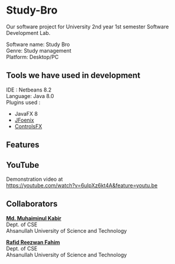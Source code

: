 # Study-Bro
Our software project for University 2nd year 1st semester Software Development Lab.

Software name: Study Bro <br>
Genre: Study management <br>
Platform: Desktop/PC<br>

## Tools we have used in development

IDE : Netbeans 8.2<br>
Language: Java 8.0<br>
Plugins used : 
- JavaFX 8
- [JFoenix]( https://github.com/sshahine/JFoenix )
- [ControlsFX](https://github.com/controlsfx/controlsfx)

## Features 



## YouTube
Demonstration video at<br>
https://youtube.com/watch?v=6ulpXz6kt4A&feature=youtu.be


## Collaborators

<b><a href = "https://www.linkedin.com/in/md-muahiminul-kabir-197491222">Md. Muhaiminul Kabir</a></b> <br>
Dept. of CSE<br>
Ahsanullah University of Science and Technology <br>

<b><a href = "https://linkedin.com/in/rafid-reezwan-fahim-5455971b7">Rafid Reezwan Fahim</a></b><br>
Dept. of CSE <br>
Ahsanullah University of Science and Technology<br>
